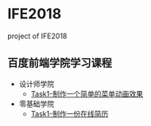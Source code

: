 # IFE2018
project of IFE2018
## 百度前端学院学习课程
- 设计师学院
  - [Task1-制作一个简单的菜单动画效果](https://)
- 零基础学院
  - [Task1-制作一份在线简历](https;//)
